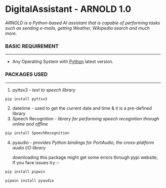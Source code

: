# DigitalAssistant - ARNOLD 1.0
*ARNOLD is a Python-based AI assistant that is capable of performing tasks such as sending e-mails, getting Weather, Wikipedia search and much more.*
### BASIC REQUIREMENT
---
  - Any Operating System with [Python](https://www.python.org/downloads/) latest version.
 ### PACKAGES USED
---
1. pyttsx3 - *text to speech library*
```python
pip install pyttsx3
``` 
2. datetime - used to get the current date and time & it is a pre-defined library
3. Speech Recognition - *library for performing speech recognition through online and offline*
```python
pip install SpeechRecognition
``` 
4. pyaudio - *provides Python bindings for PortAudio, the cross-platform audio I/O library*
  
      downloading this package might get some errors through pypi website, If you face issues try :-
```python
pip install pipwin
```
```python
pipwin install pyaudio
```



